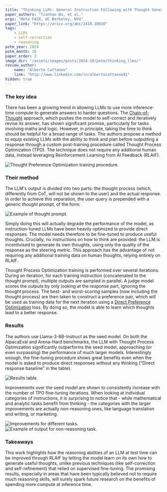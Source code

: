 ```yaml
---
title: "Thinking LLMs: General Instruction Following with Thought Generation"
paper_authors: "Tianhao Wu, et al."
orgs: "Meta FAIR, UC Berkeley, NYU"
paper_link: "https://arxiv.org/abs/2410.10630"
tags:
    - LLMs
    - self-correction
    - reasoning
potm_year: 2024
potm_month: 10
paper_order: 3
image_dir: "/assets/images/posts/2024-10/potm/thinking_llms/"
review_author:
    name: "Alberto Cattaneo"
    link: "http://www.linkedin.com/in/albertocattaneo91"
hidden: true
---
```


### The key idea

There has been a growing trend in allowing LLMs to use more inference-time compute to generate answers to harder questions. The [Chain-of-Thought](https://arxiv.org/abs/2201.11903) approach, which pushes the model to self-correct and iteratively revise its answer, has shown significant promise, particularly for tasks involving maths and logic. However, in principle, taking the time to think should be helpful for a broad range of tasks. The authors propose a method to equip existing LLMs with the ability to think and plan before outputting a response through a custom post-training procedure called Thought Process Optimization (TPO). The technique does not require any additional human data, instead leveraging Reinforcement Learning from AI Feedback (RLAIF).

<img src="{{ page.image_dir | append: 'fig1.png' | relative_url }}" class="constrained_img_large" alt="Thought Preference Optimization training procedure.">

### Their method

The LLM's output is divided into two parts: the thought process (which, differently from CoT, will not be shown to the user) and the actual response. In order to achieve this separation, the user query is prepended with a generic *thought prompt*, of the form:

<img src="{{ page.image_dir | append: 'thought_prompt.png' | relative_url }}" alt="Example of thought prompt.">

Simply doing this will actually degrade the performance of the model, as instruction-tuned LLMs have been heavily optimized to provide direct responses. The model needs therefore to be fine-tuned to produce useful thoughts. Crucially, no instructions on how to think are provided: the LLM is incentivised to generate its own thoughts, using only the quality of the response as the steering metric. This approach has the advantage of not requiring any additional training data on human thoughts, relying entirely on RLAIF.

Thought Process Optimization training is performed over several iterations. During an iteration, for each training instruction (concatenated to the thought prompt), multiple outputs are sampled in parallel. A judge model scores the outputs by only looking at the response part, ignoring the thought process. The best- and worst-scoring samples (now including the thought process) are then taken to construct a preference pair, which will be used as training data for the next iteration using a [Direct Preference Optimization](https://arxiv.org/abs/2305.18290) loss. By doing so, the model is able to learn which thoughts lead to a better response.

### Results

The authors use Llama-3-8B-Instruct as the seed model. On both the AlpacaEval and Arena-Hard benchmarks, the LLM with Thought Process Optimization significantly outperforms the seed model, approaching (or even surpassing) the performance of much larger models. Interestingly enough, the fine-tuning procedure shows great benefits even when the model is asked to produce direct responses without any thinking ("Direct response baseline" in the table).

<img src="{{ page.image_dir | append: 'results.png' | relative_url }}" alt="Results table.">

Improvements over the seed model are shown to consistently increase with the number of TPO fine-tuning iterations. When looking at individual categories of instructions, it is surprising to notice that - while mathematical and analytic tasks benefit from thinking - the categories with the larger improvements are actually non-reasoning ones, like language translation and writing, or marketing.

<img src="{{ page.image_dir | append: 'fine_grained_results.png' | relative_url }}" alt="Improvements for different tasks.">

<img src="{{ page.image_dir | append: 'example.png' | relative_url }}" alt="Example of output for non-reasoning task.">

### Takeaways

This work highlights how the reasoning abilities of an LLM at test time can be improved through RLAIF by letting the model learn on its own how to generate useful thoughts, unlike previous techniques (like self-correction and self-refinement) that relied on supervised fine-tuning. The promising results, especially in areas that have been typically believed not to require much reasoning skills, will surely spark future research on the benefits of spending more compute at inference time.
